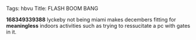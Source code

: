 Tags: hbvu
Title: FLASH BOOM BANG
  
**168349339388** lyckeby not being miami makes decembers fitting for **meaningless** indoors activities such as trying to ressucitate a pc with gates in it.